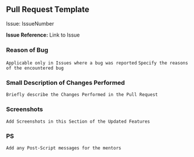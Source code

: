 ## Pull Request Template

Issue: IssueNumber

**Issue Reference:** Link to Issue

### Reason of Bug
`Applicable only in Issues where a bug was reported`
`Specify the reasons of the encountered bug`

### Small Description of Changes Performed
`Briefly describe the Changes Performed in the Pull Request`

### Screenshots
`Add Screenshots in this Section of the Updated Features`

### PS
`Add any Post-Script messages for the mentors`
